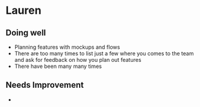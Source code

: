 # Lauren

## Doing well

+ Planning features with mockups and flows
+ There are too many times to list just a few where you comes to the team and ask for feedback on how you plan out features
+ There have been many many times 

## Needs Improvement

- 